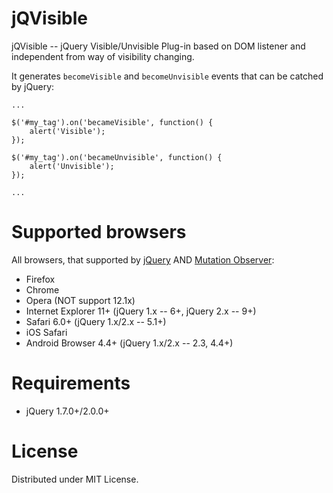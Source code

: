 jQVisible
=========
jQVisible -- jQuery Visible/Unvisible Plug-in based on DOM listener and independent from way of visibility changing. 

It generates `becomeVisible` and `becomeUnvisible` events that can be catched by jQuery:

    ...
    
    $('#my_tag').on('becameVisible', function() {
        alert('Visible');
    });
    
    $('#my_tag').on('becameUnvisible', function() {
        alert('Unvisible');
    });
    
    ...


Supported browsers
==================
All browsers, that supported by [jQuery](https://jquery.com/browser-support/) AND 
[Mutation Observer](http://caniuse.com/#feat=mutationobserver):
 * Firefox
 * Chrome
 * Opera (NOT support 12.1x)
 * Internet Explorer 11+ (jQuery 1.x -- 6+, jQuery 2.x -- 9+)
 * Safari 6.0+ (jQuery 1.x/2.x -- 5.1+)
 * iOS Safari
 * Android Browser 4.4+ (jQuery 1.x/2.x -- 2.3, 4.4+)


Requirements
============
 * jQuery 1.7.0+/2.0.0+


License
=======
Distributed under MIT License.
